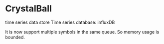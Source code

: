 # CrystalBall
time series data store
Time series database:
influxDB

It is now support multiple symbols in the same queue.
So memory usage is bounded.